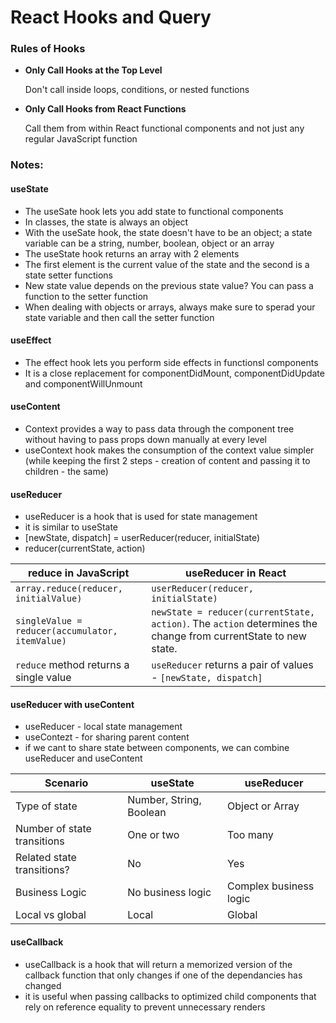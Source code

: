# React Hooks and Query
### Rules of Hooks
- **Only Call Hooks at the Top Level**

    Don't call inside loops, conditions, or nested functions

- **Only Call Hooks from React Functions**

    Call them from within React functional components and not just any regular JavaScript function

### Notes:
#### useState
- The useSate hook lets you add state to functional components
- In classes, the state is always an object
- With the useSate hook, the state doesn't have to be an object; a state variable can be a string, number, boolean, object or an array
- The useState hook returns an array with 2 elements
- The first element is the current value of the state and the second is a state setter functions
- New state value depends on the previous state value? You can pass a function to the setter function
- When dealing with objects or arrays, always make sure to sperad your state variable and then call the setter function

#### useEffect
- The effect hook lets you perform side effects in functionsl components
- It is a close replacement for componentDidMount, componentDidUpdate and componentWillUnmount

#### useContent
- Context provides a way to pass data through the component tree without having to pass props down manually at every level
- useContext hook makes the consumption of the context value simpler (while keeping the first 2 steps - creation of content and passing it to children - the same)

#### useReducer
- useReducer is a hook that is used for state management
- it is similar to useState
- [newState, dispatch] = userReducer(reducer, initialState)
- reducer(currentState, action)

| reduce in JavaScript | useReducer in React |
| --- | --- |
| `array.reduce(reducer, initialValue)` | `userReducer(reducer, initialState)` |
| `singleValue = reducer(accumulator, itemValue)` | `newState = reducer(currentState, action)`. The `action` determines the change from currentState to new state. |
| `reduce` method returns a single value | `useReducer` returns a pair of values - `[newState, dispatch]` |

#### useReducer with useContent
- useReducer - local state management
- useContezt - for sharing parent content
- if we cant to share state between components, we can combine useReducer and useContent

| Scenario | useState | useReducer |
| --- | --- | --- |
| Type of state | Number, String, Boolean | Object or Array |
| Number of state transitions | One or two | Too many |
| Related state transitions? | No | Yes |
| Business Logic | No business logic | Complex business logic |
| Local vs global | Local | Global |

#### useCallback
- useCallback is a hook that will return a memorized version of the callback function that only changes if one of the dependancies has changed
- it is useful when passing callbacks to optimized child components that rely on reference equality to prevent unnecessary renders
